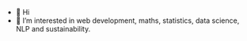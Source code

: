 - 👋 Hi
- 👀 I’m interested in web development, maths, statistics, data science, NLP and sustainability.


<!---
gi-ba-bu/gi-ba-bu is a ✨ special ✨ repository because its `README.md` (this file) appears on your GitHub profile.
You can click the Preview link to take a look at your changes.
--->
